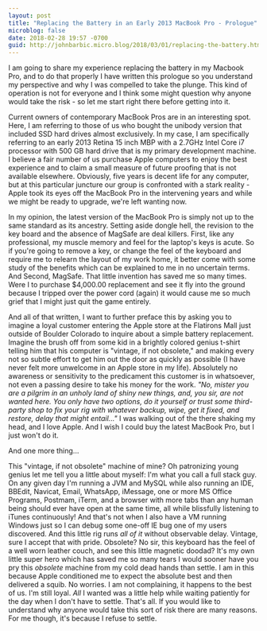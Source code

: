 ```yaml
---
layout: post
title: "Replacing the Battery in an Early 2013 MacBook Pro - Prologue"
microblog: false
date: 2018-02-28 19:57 -0700
guid: http://johnbarbic.micro.blog/2018/03/01/replacing-the-battery.html
---
```

I am going to share my experience replacing the battery in my Macbook Pro, and to do that properly I have written this prologue so you understand my perspective and why I was compelled to take the plunge.  This kind of operation is not for everyone and I think some might question why anyone would take the risk - so let me start right there before getting into it.

Current owners of contemporary MacBook Pros are in an interesting spot.  Here, I am referring to those of us who bought the unibody version that included SSD hard drives almost exclusively.  In my case, I am specifically referring to an early 2013 Retina 15 inch MBP with a 2.7GHz Intel Core i7 processor with 500 GB hard drive that is my primary development machine.  I believe a fair number of us purchase Apple computers to enjoy the best experience and to claim a small measure of future proofing that is not available elsewhere.  Obviously, five years is decent life for any computer, but at this particular juncture our group is confronted with a stark reality - Apple took its eyes off the MacBook Pro in the intervening years and  while we might be ready to upgrade, we're left wanting now.

In my opinion, the latest version of the MacBook Pro is simply not up to the same standard as its ancestry.  Setting aside dongle hell, the revision to the key board and the absence of MagSafe are deal killers. First, like any professional, my muscle memory and feel for the laptop's keys is acute. So if you're going to remove a key, or change the feel of the keyboard and require me to relearn the layout of my work home, it better come with some study of the benefits which can be explained to me in no uncertain terms.  And Second, MagSafe. That little invention has saved me so many times.  Were I to purchase $4,000.00 replacement and see it fly into the ground because I tripped over the power cord (again) it would cause me so much grief that I might just quit the game entirely. 

And all of that written, I want to further preface this by asking you to imagine a loyal customer entering the Apple store at the Flatirons Mall just outside of Boulder Colorado to inquire about a simple battery replacement.  Imagine the brush off from some kid in a brightly colored genius t-shirt telling him that his computer is "vintage, if not obsolete," and making every not so subtle effort to get him out the door as quickly as possible (I have never felt more unwelcome in an Apple store in my life).  Absolutely no awareness or sensitivity to the predicament this customer is in whatsoever, not even a passing desire to take his money for the work.  _"No, mister you are a pilgrim in an unholy land of shiny new things, and, you sir, are not wanted here. You only have two options, do it yourself or trust some third-party shop to fix your rig with whatever backup, wipe, get it fixed, and restore, delay that might entail..."_ I was walking out of the there shaking my head, and I love Apple.  And I wish I could buy the latest MacBook Pro, but I just won't do it.

And one more thing...

This "vintage, if not obsolete" machine of mine?  Oh patronizing young genius let me tell you a little about myself:  I'm what you call a full stack guy. On any given day I'm running a JVM and MySQL while also running an IDE, BBEdit, Navicat, Email, WhatsApp, iMessage, one or more MS Office Programs, Postmam, iTerm, and a browser with more tabs than any human being should ever have open at the same time, all while blissfully listening to iTunes continuously!  And that's not when I also have a VM running Windows just so I can debug some one-off IE bug one of my users discovered. And this little rig runs _all of it_ without observable delay.  Vintage, sure I accept that with pride.  Obsolete?  No sir, this keyboard has the feel of a well worn leather couch, and see this little magnetic doodad? It's my own little super hero which has saved me so many tears I would sooner have you pry this _obsolete_ machine from my cold dead hands than settle.  I am in this because Apple conditioned me to expect the absolute best and then delivered a squib.  No worries. I am not complaining, it happens to the best of us.  I'm still loyal.  _All_ I wanted was a little help while waiting patiently for the day when I don't have to settle.  That's all.  If you would like to understand why anyone would take this sort of risk there are many reasons.  For me though, it's because I refuse to settle.   
